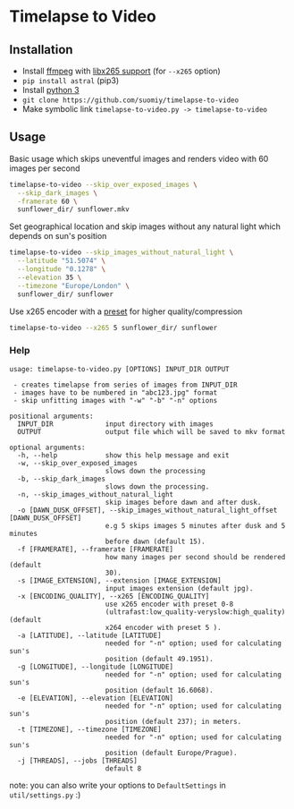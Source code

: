 # Timelapse to Video

## Installation
- Install [ffmpeg](http://ffmpeg.org/) with [libx265 support](https://trac.ffmpeg.org/wiki/Encode/H.265#Gettingffmpegwithlibx265support) (for `--x265` option)
- `pip install astral` (pip3)
- Install [python 3](https://www.python.org/downloads/)
- `git clone https://github.com/suomiy/timelapse-to-video`
- Make symbolic link `timelapse-to-video.py -> timelapse-to-video`

## Usage

Basic usage which skips uneventful images and renders video with 60 images per second

```bash
timelapse-to-video --skip_over_exposed_images \
  --skip_dark_images \
  -framerate 60 \
  sunflower_dir/ sunflower.mkv
```

Set geographical location and skip images without any natural light which depends on sun's position

```bash
timelapse-to-video --skip_images_without_natural_light \
  --latitude "51.5074" \
  --longitude "0.1278" \
  --elevation 35 \
  --timezone "Europe/London" \
  sunflower_dir/ sunflower
```

Use x265 encoder with a [preset](https://x265.readthedocs.io/en/default/presets.html) for higher quality/compression
```bash
timelapse-to-video --x265 5 sunflower_dir/ sunflower
```

### Help
```
usage: timelapse-to-video.py [OPTIONS] INPUT_DIR OUTPUT

 - creates timelapse from series of images from INPUT_DIR
 - images have to be numbered in "abc123.jpg" format
 - skip unfitting images with "-w" "-b" "-n" options

positional arguments:
  INPUT_DIR             input directory with images
  OUTPUT                output file which will be saved to mkv format

optional arguments:
  -h, --help            show this help message and exit
  -w, --skip_over_exposed_images
                        slows down the processing
  -b, --skip_dark_images
                        slows down the processing.
  -n, --skip_images_without_natural_light
                        skip images before dawn and after dusk.
  -o [DAWN_DUSK_OFFSET], --skip_images_without_natural_light_offset [DAWN_DUSK_OFFSET]
                        e.g 5 skips images 5 minutes after dusk and 5 minutes
                        before dawn (default 15).
  -f [FRAMERATE], --framerate [FRAMERATE]
                        how many images per second should be rendered (default
                        30).
  -s [IMAGE_EXTENSION], --extension [IMAGE_EXTENSION]
                        input images extension (default jpg).
  -x [ENCODING_QUALITY], --x265 [ENCODING_QUALITY]
                        use x265 encoder with preset 0-8
                        (ultrafast:low_quality-veryslow:high_quality) (default
                        x264 encoder with preset 5 ).
  -a [LATITUDE], --latitude [LATITUDE]
                        needed for "-n" option; used for calculating sun's
                        position (default 49.1951).
  -g [LONGITUDE], --longitude [LONGITUDE]
                        needed for "-n" option; used for calculating sun's
                        position (default 16.6068).
  -e [ELEVATION], --elevation [ELEVATION]
                        needed for "-n" option; used for calculating sun's
                        position (default 237); in meters.
  -t [TIMEZONE], --timezone [TIMEZONE]
                        needed for "-n" option; used for calculating sun's
                        position (default Europe/Prague).
  -j [THREADS], --jobs [THREADS]
                        default 8
```

note: you can also write your options to `DefaultSettings` in `util/settings.py` :)
